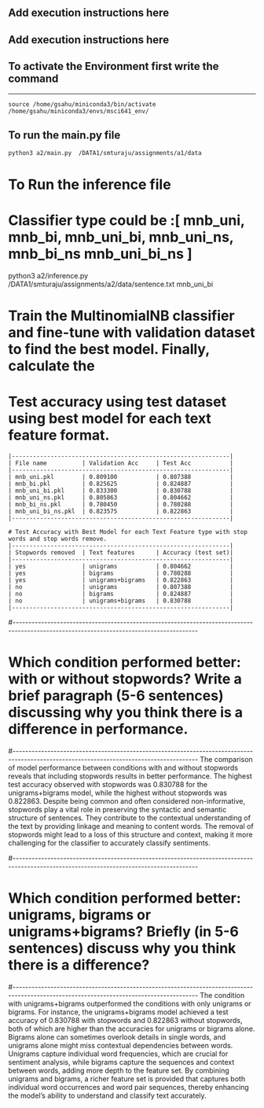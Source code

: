 ## Add execution instructions here
## Add execution instructions here
## To activate the Environment first write the command 
-------------------------------------------------------------------------------------
`source /home/gsahu/miniconda3/bin/activate /home/gsahu/miniconda3/envs/msci641_env/`

## To run the main.py file 
`python3 a2/main.py  /DATA1/smturaju/assignments/a1/data` 

# To Run the inference file 
# Classifier type could be :[ mnb_uni, mnb_bi, mnb_uni_bi, mnb_uni_ns, mnb_bi_ns mnb_uni_bi_ns ] 
python3 a2/inference.py /DATA1/smturaju/assignments/a2/data/sentence.txt mnb_uni_bi

# Train the MultinomialNB classifier and fine-tune with validation dataset to find the best model. Finally, calculate the 
# Test accuracy using test dataset using best model for each text feature format. 
```
|--------------------------------------------------------------|
| File name          | Validation Acc     | Test Acc           |
|--------------------------------------------------------------|
| mnb_uni.pkl        | 0.809100           | 0.807388           |
| mnb_bi.pkl         | 0.825625           | 0.824887           |
| mnb_uni_bi.pkl     | 0.833300           | 0.830788           |
| mnb_uni_ns.pkl     | 0.805863           | 0.804662           |
| mnb_bi_ns.pkl      | 0.780450           | 0.780288           |
| mnb_uni_bi_ns.pkl  | 0.823575           | 0.822863           |
|--------------------------------------------------------------|
```
```
# Test Accuracy with Best Model for each Text Feature type with stop words and stop words remove. 
|--------------------------------------------------------------|
| Stopwords removed  | Text features      | Accuracy (test set)|
|--------------------------------------------------------------|
| yes                | unigrams           | 0.804662           |
| yes                | bigrams            | 0.780288           |
| yes                | unigrams+bigrams   | 0.822863           |
| no                 | unigrams           | 0.807388           |
| no                 | bigrams            | 0.824887           |
| no                 | unigrams+bigrams   | 0.830788           |
|--------------------------------------------------------------|
```
#----------------------------------------------------------------------------------------------------------------------------------------
# Which condition performed better: with or without stopwords? Write a brief paragraph (5-6 sentences) discussing why you think there is a difference in performance.
#----------------------------------------------------------------------------------------------------------------------------------------
The comparison of model performance between conditions with and without stopwords reveals that including stopwords results in better performance. The highest test accuracy observed with stopwords was 0.830788 for the unigrams+bigrams model, while the highest without stopwords was 0.822863. Despite being common and often considered non-informative, stopwords play a vital role in preserving the syntactic and semantic structure of sentences. They contribute to the contextual understanding of the text by providing linkage and meaning to content words. The removal of stopwords might lead to a loss of this structure and context, making it more challenging for the classifier to accurately classify sentiments.

#----------------------------------------------------------------------------------------------------------------------------------------
# Which condition performed better: unigrams, bigrams or unigrams+bigrams? Briefly (in 5-6 sentences) discuss why you think there is a difference?
#----------------------------------------------------------------------------------------------------------------------------------------
The condition with unigrams+bigrams outperformed the conditions with only unigrams or bigrams. For instance, the unigrams+bigrams model achieved a test accuracy of 0.830788 with stopwords and 0.822863 without stopwords, both of which are higher than the accuracies for unigrams or bigrams alone. Bigrams alone can sometimes overlook details in single words, and unigrams alone might miss contextual dependencies between words. Unigrams capture individual word frequencies, which are crucial for sentiment analysis, while bigrams capture the sequences and context between words, adding more depth to the feature set. By combining unigrams and bigrams, a richer feature set is provided that captures both individual word occurrences and word pair sequences, thereby enhancing the model’s ability to understand and classify text accurately.
